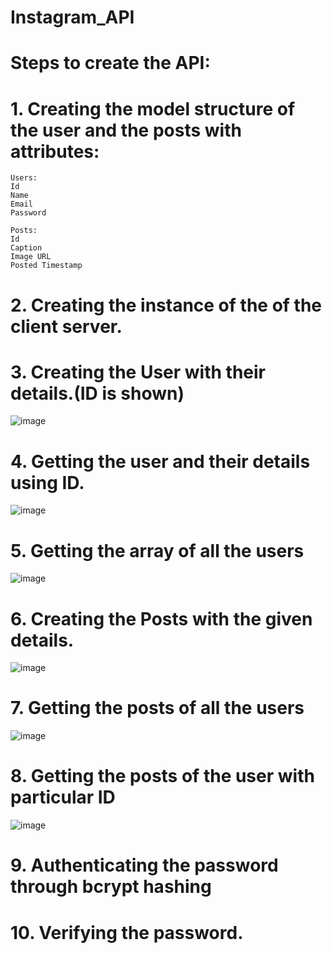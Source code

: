 # Instagram_API

# Steps to create the API:

# 1. Creating the model structure of the user and the posts with attributes:
    Users:
    Id
    Name
    Email
    Password
    
    Posts:
    Id
    Caption
    Image URL
    Posted Timestamp
# 2. Creating the instance of the of the client server.
# 3. Creating the User with their details.(ID is shown)

![image](https://user-images.githubusercontent.com/82819049/136666809-d694dd50-5485-4e9c-aeeb-778a98dd6a2d.png)

# 4. Getting the user and their details using ID.

![image](https://user-images.githubusercontent.com/82819049/136666833-056f28af-6d5d-439b-9718-5db6e2f1ef29.png)

# 5. Getting the array of all the users

![image](https://user-images.githubusercontent.com/82819049/136666852-72e264ac-db5f-4101-8053-9f6c6f76d331.png)

# 6. Creating the Posts with the given details.

![image](https://user-images.githubusercontent.com/82819049/136667025-2cb16df8-7aeb-40b7-ab96-30e7db35fae3.png)

# 7. Getting the posts of all the users

![image](https://user-images.githubusercontent.com/82819049/136667145-f7d725ed-a20e-4e4f-b7ac-e085c2254ecc.png)

# 8. Getting the posts of the user with particular ID

![image](https://user-images.githubusercontent.com/82819049/136667135-0d8bf544-7218-4df1-aba0-c684a4e78f9e.png)

# 9. Authenticating the password through bcrypt hashing
# 10. Verifying the password.

